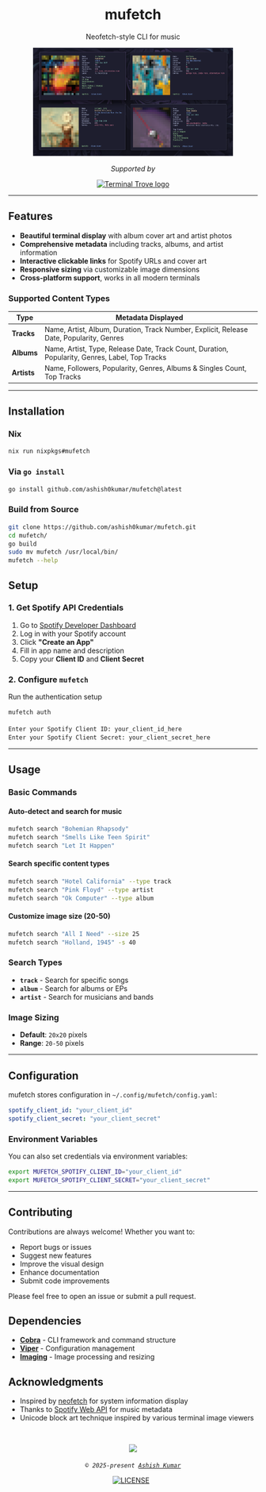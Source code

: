<h1 align="center">mufetch</h1>

<p align="center">Neofetch-style CLI for music</p>

<p align="center">
<img src="./assets/mufetch.png" width="80%" />
</p>

<p align="center">
  <i>Supported by</i>
</p>
<p align="center">
  <a href="https://terminaltrove.com/mufetch/">
    <img width="25%" alt="Terminal Trove logo" src="https://github.com/user-attachments/assets/f85b1470-a574-4bc2-b002-4e6dddb9e277" />
  </a>
</p>

---

## Features

- **Beautiful terminal display** with album cover art and artist photos
- **Comprehensive metadata** including tracks, albums, and artist information
- **Interactive clickable links** for Spotify URLs and cover art
- **Responsive sizing** via customizable image dimensions
- **Cross-platform support**, works in all modern terminals

### Supported Content Types

| Type | Metadata Displayed |
|------|-------------------|
| **Tracks** | Name, Artist, Album, Duration, Track Number, Explicit, Release Date, Popularity, Genres |
| **Albums** | Name, Artist, Type, Release Date, Track Count, Duration, Popularity, Genres, Label, Top Tracks |
| **Artists** | Name, Followers, Popularity, Genres, Albums & Singles Count, Top Tracks |

---

## Installation

### Nix

```bash
nix run nixpkgs#mufetch
```

### Via `go install`

```bash
go install github.com/ashish0kumar/mufetch@latest
```

### Build from Source

```bash
git clone https://github.com/ashish0kumar/mufetch.git
cd mufetch/
go build
sudo mv mufetch /usr/local/bin/
mufetch --help
```

## Setup

### 1. Get Spotify API Credentials

1. Go to [Spotify Developer Dashboard](https://developer.spotify.com/dashboard)
2. Log in with your Spotify account
3. Click **"Create an App"**
4. Fill in app name and description
5. Copy your **Client ID** and **Client Secret**

### 2. Configure `mufetch`

Run the authentication setup

```bash
mufetch auth

Enter your Spotify Client ID: your_client_id_here
Enter your Spotify Client Secret: your_client_secret_here
```

---

## Usage

### Basic Commands

#### Auto-detect and search for music

```bash
mufetch search "Bohemian Rhapsody"
mufetch search "Smells Like Teen Spirit"
mufetch search "Let It Happen"
```

#### Search specific content types

```bash
mufetch search "Hotel California" --type track
mufetch search "Pink Floyd" --type artist
mufetch search "Ok Computer" --type album
```

#### Customize image size (20-50)

```bash
mufetch search "All I Need" --size 25
mufetch search "Holland, 1945" -s 40
```

### Search Types

- **`track`** - Search for specific songs
- **`album`** - Search for albums or EPs
- **`artist`** - Search for musicians and bands

### Image Sizing

- **Default**: `20x20` pixels
- **Range**: `20-50` pixels

---

## Configuration

mufetch stores configuration in `~/.config/mufetch/config.yaml`:

```yaml
spotify_client_id: "your_client_id"
spotify_client_secret: "your_client_secret"
```

### Environment Variables

You can also set credentials via environment variables:

```bash
export MUFETCH_SPOTIFY_CLIENT_ID="your_client_id"
export MUFETCH_SPOTIFY_CLIENT_SECRET="your_client_secret"
```

---

## Contributing

Contributions are always welcome! Whether you want to:

- Report bugs or issues
- Suggest new features
- Improve the visual design
- Enhance documentation
- Submit code improvements

Please feel free to open an issue or submit a pull request.

## Dependencies

- [**Cobra**](https://github.com/spf13/cobra) - CLI framework and command structure
- [**Viper**](https://github.com/spf13/viper) - Configuration management
- [**Imaging**](https://github.com/disintegration/imaging) - Image processing and resizing

## Acknowledgments

- Inspired by [neofetch](https://github.com/dylanaraps/neofetch) for system information display
- Thanks to [Spotify Web API](https://developer.spotify.com/documentation/web-api/) for music metadata
- Unicode block art technique inspired by various terminal image viewers

<br>

<p align="center">
	<img src="https://raw.githubusercontent.com/catppuccin/catppuccin/main/assets/footers/gray0_ctp_on_line.svg?sanitize=true" />
</p>

<p align="center">
        <i><code>&copy 2025-present <a href="https://github.com/ashish0kumar">Ashish Kumar</a></code></i>
</p>

<div align="center">
<a href="https://github.com/ashish0kumar/mufetch/blob/main/LICENSE"><img src="https://img.shields.io/github/license/ashish0kumar/mufetch?style=for-the-badge&color=CBA6F7&logoColor=cdd6f4&labelColor=302D41" alt="LICENSE"></a>&nbsp;&nbsp;
</div>

